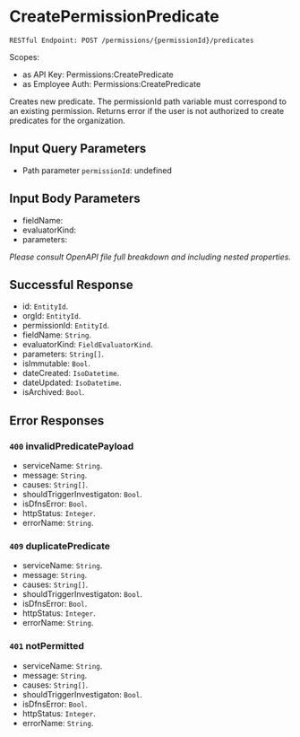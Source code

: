# CreatePermissionPredicate

`RESTful Endpoint: POST /permissions/{permissionId}/predicates`

Scopes:

* as API Key: Permissions:CreatePredicate
* as Employee Auth: Permissions:CreatePredicate

Creates new predicate. The permissionId path variable must correspond to an existing permission. Returns error if the user is not authorized to create predicates for the organization.

## Input Query Parameters

* Path parameter `permissionId`: undefined

## Input Body Parameters

* fieldName:
* evaluatorKind:
* parameters:

_Please consult OpenAPI file full breakdown and including nested properties._

## Successful Response

* id: `EntityId`.
* orgId: `EntityId`.
* permissionId: `EntityId`.
* fieldName: `String`.
* evaluatorKind: `FieldEvaluatorKind`.
* parameters: `String[]`.
* isImmutable: `Bool`.
* dateCreated: `IsoDatetime`.
* dateUpdated: `IsoDatetime`.
* isArchived: `Bool`.

## Error Responses

### `400` **invalidPredicatePayload**

* serviceName: `String`.
* message: `String`.
* causes: `String[]`.
* shouldTriggerInvestigaton: `Bool`.
* isDfnsError: `Bool`.
* httpStatus: `Integer`.
* errorName: `String`.

### `409` **duplicatePredicate**

* serviceName: `String`.
* message: `String`.
* causes: `String[]`.
* shouldTriggerInvestigaton: `Bool`.
* isDfnsError: `Bool`.
* httpStatus: `Integer`.
* errorName: `String`.

### `401` **notPermitted**

* serviceName: `String`.
* message: `String`.
* causes: `String[]`.
* shouldTriggerInvestigaton: `Bool`.
* isDfnsError: `Bool`.
* httpStatus: `Integer`.
* errorName: `String`.
